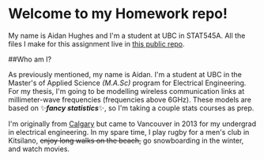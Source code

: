 # Welcome to my Homework repo!

My name is Aidan Hughes and I'm a student at UBC in STAT545A. All the files I make for this assignment live in [this public repo](https://github.com/STAT545-UBC-students/hw01-aidanh14/blob/master/hw01_instructions.md).

##Who am I?

As previously mentioned, my name is Aidan. I'm a student at UBC in the Master's of Applied Science *(M.A.Sc)* program for Electrical Engineering. For my thesis, I'm going to be modelling wireless communication links at millimeter-wave frequencies (frequencies above 6GHz). These models are based on :sparkles:***fancy statistics***:sparkles:, so I'm taking a couple stats courses as prep.

I'm originally from [Calgary](https://www.google.com/search?client=firefox-b-ab&ei=yP6fW5XOMZa80PEP4vi6OA&q=cowtown+alberta&oq=cowtown+alberta&gs_l=psy-ab.3..0j0i22i30k1l2j38.7232.8479.0.8663.8.8.0.0.0.0.102.688.7j1.8.0....0...1c.1.64.psy-ab..0.8.683...0i67k1j0i20i263k1.0.Q-uzGBTptOE) but came to Vancouver in 2013 for my undergrad in electrical engineering. In my spare time, I play rugby for a men's club in Kitsilano, ~~enjoy long walks on the beach,~~ go snowboarding in the winter, and watch movies.
